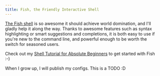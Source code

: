 ```yaml
---
title: Fish, the Friendly Interactive Shell
---
```


[The Fish shell](https://fishshell.com/) is so awesome it should achieve world domination, and I'll gladly help it along the way. Thanks to awesome features such as syntax highlighting or smart suggestions and completions, it is both easy to use if you're new to the command line, and powerful enough to be worth the switch for seasoned users.

<!--more-->

Check out my [Shell Tutorial for Absolute Beginners](/teaching/shell/) to get started with Fish :-)

When I grow up, I will publish my configs. This is a TODO :D
